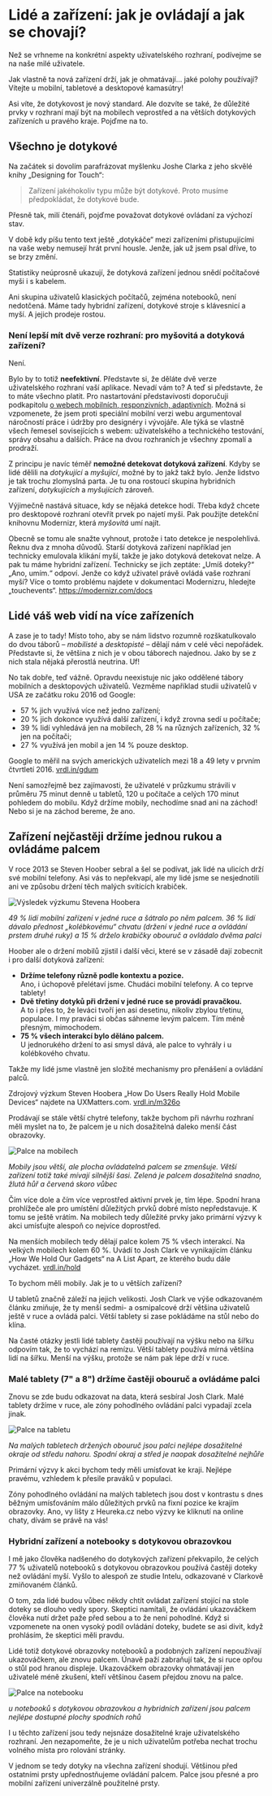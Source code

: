 # Lidé a zařízení: jak je ovládají a jak se chovají?

Než se vrhneme na konkrétní aspekty uživatelského rozhraní, podívejme se na naše milé uživatele. 

Jak vlastně ta nová zařízení drží, jak je ohmatávají… jaké polohy používají? Vítejte u mobilní, tabletové a desktopové kamasútry!

Asi víte, že dotykovost je nový standard. Ale dozvíte se také, že důležité prvky v rozhraní mají být na mobilech veprostřed a na větších dotykových zařízeních u pravého kraje. Pojďme na to.

## Všechno je dotykové

Na začátek si dovolím parafrázovat myšlenku Joshe Clarka z jeho skvělé knihy „Designing for Touch“:

> Zařízení jakéhokoliv typu může být dotykové. Proto musíme předpokládat, že dotykové bude.

Přesně tak, milí čtenáři, pojďme považovat dotykové ovládaní za výchozí stav.

V době kdy píšu tento text ještě „dotykáče“ mezi zařízeními přistupujícími na vaše weby nemusejí hrát první housle.  Jenže, jak už jsem psal dříve, to se brzy změní. 

Statistiky neúprosně ukazují, že dotyková zařízení jednou snědí počítačové myši i s kabelem. 

Ani skupina uživatelů klasických počítačů,  zejména notebooků, není nedotčená. Máme tady hybridní zařízení, dotykové stroje s klávesnicí a myší. A jejich prodeje rostou.

### Není lepší mít dvě verze rozhraní: pro myšovitá a dotyková zařízení?

Není. 

Bylo by to totiž **neefektivní**. Představte si, že děláte dvě verze uživatelského rozhraní vaší aplikace. Nevadí vám to? A teď si představte, že to máte všechno platit. Pro nastartování představivosti doporučuji podkapitolu [o webech mobilních, responzivních, adaptivních](mobilni-responzivni-adaptivni.md). Možná si vzpomenete, že jsem proti speciální mobilní verzi webu argumentoval náročností práce i údržby pro designéry i vývojáře. Ale týká se vlastně všech řemesel sovisejících s webem: uživatelského a technického testování, správy obsahu a dalších. Práce na dvou rozhraních je všechny zpomalí a prodraží.

Z principu je navíc téměř **nemožné detekovat dotyková zařízení**. Kdyby se lidé dělili na *dotykující* a *myšující*, možné by to jakž takž bylo. Jenže lidstvo je tak trochu zlomyslná parta. Je tu ona rostoucí skupina hybridních zařízení, *dotykujících* a *myšujících* zároveň.

Výjimečně nastává situace, kdy se nějaká detekce hodí. Třeba když chcete pro desktopové rozhraní otevřít prvek po najetí myši. Pak použijte detekční knihovnu Modernizr, která *myšovitá* umí najít. 

Obecně se tomu ale snažte vyhnout, protože i tato detekce je nespolehlivá. Řeknu dva z mnoha důvodů. Starší dotyková zařízení například jen technicky emulovala klikání myší, takže je jako dotyková detekovat nelze. A pak tu máme hybridní zařízení. Technicky se jich zeptáte: „Umíš doteky?“ „Ano, umím.“ odpoví. Jenže co když uživatel právě ovládá vaše rozhraní myší? Více o tomto problému najdete v dokumentaci Modernizru, hledejte „touchevents“. https://modernizr.com/docs 

## Lidé váš web vidí na více zařízeních

A zase je to tady! Místo toho, aby se nám lidstvo rozumně rozškatulkovalo do dvou táborů – *mobilisté* a *desktopisté* – dělají nám v celé věci nepořádek. Představte si, že většina z nich je v obou táborech najednou. Jako by se z nich stala nějaká přerostlá neutrina. Uf!

No tak dobře, teď vážně. Opravdu neexistuje nic jako oddělené tábory mobilních a desktopových uživatelů. Vezměme například studii uživatelů v USA ze začátku roku 2016 od Google:

* 57 % jich využívá více než jedno zařízení;
* 20 % jich dokonce využívá další zařízení, i když zrovna sedí u počítače;
* 39 % lidí vyhledává jen na mobilech, 28 % na různých zařízeních, 32 % jen na počítači;
* 27 % využívá jen mobil a jen 14 % pouze desktop.

Google to měřil na svých amerických uživatelích mezi 18 a 49 lety v prvním čtvrtletí 2016. [vrdl.in/gdum](https://www.thinkwithgoogle.com/articles/device-use-marketer-tips.html)

Není samozřejmě bez zajímavosti, že uživatelé v průzkumu strávili v průměru 75 minut denně u tabletů, 120 u počítače a celých 170 minut pohledem do mobilu. Když držíme mobily, nechodíme snad ani na záchod! Nebo si je na záchod bereme, že ano.

## Zařízení nejčastěji držíme jednou rukou a ovládáme palcem

V roce 2013 se Steven Hoober sebral a šel se podívat, jak lidé na ulicích drží své mobilní telefony. Asi vás to nepřekvapí, ale my lidé jsme se nesjednotili ani ve způsobu držení těch malých svítících krabiček. 

![Výsledek výzkumu Stevena Hoobera](dist/images/original/mobily-drzeni.jpg)

*49 % lidí mobilní zařízení v jedné ruce a šátralo po něm palcem. 36 % lidí dávalo přednost „kolébkovému“ chvatu (držení v jedné ruce a ovládání prstem druhé ruky) a 15 % drželo krabičky obouruč a ovládalo dvěma palci*

Hoober ale o držení mobilů zjistil i další věci, které se v zásadě dají zobecnit i pro další dotyková  zařízení:

* **Držíme telefony různě podle kontextu a pozice.**   
Ano, i úchopově přelétaví jsme. Chudáci mobilní telefony. A co teprve tablety!
* **Dvě třetiny dotyků při držení v jedné ruce se provádí pravačkou.**  
A to i přes to, že leváci tvoří jen asi desetinu, nikoliv zbylou třetinu, populace. I my praváci si občas sáhneme levým palcem. Tím méně přesným, mimochodem.
* **75 % všech interakcí bylo děláno palcem.**  
U jednorukého držení to asi smysl dává, ale palce to vyhrály i u kolébkového chvatu. 

Takže my lidé jsme vlastně jen složité mechanismy pro přenášení a ovládání palců. 

Zdrojový výzkum Steven Hoobera „How Do Users Really Hold Mobile Devices“ najdete na UXMatters.com. [vrdl.in/m326o](http://www.uxmatters.com/mt/archives/2013/02/how-do-users-really-hold-mobile-devices.php#top)

Prodávají se stále větší chytré telefony, takže bychom při návrhu rozhraní měli myslet na to, že palcem je u nich dosažitelná daleko menší část obrazovky.

![Palce na mobilech](dist/images/original/vdwd/palce-mobily.png)

*Mobily jsou větší, ale plocha ovládatelná palcem se zmenšuje. Větší zařízení totiž také mívají silnější šasi. Zelená je palcem dosažitelná snadno, žlutá hůř a červená skoro vůbec*

Čím více dole a čím více veprostřed aktivní prvek je, tím lépe. Spodní hrana prohlížeče ale pro umístění důležitých prvků dobré místo nepředstavuje. K tomu se ještě vrátím. Na mobilech tedy důležité prvky jako primární výzvy k akci umísťujte alespoň co nejvíce doprostřed. 

Na menších mobilech tedy dělají palce kolem 75 % všech interakcí. Na velkých mobilech kolem 60 %. Uvádí to Josh Clark ve vynikajícím článku „How We Hold Our Gadgets“ na A List Apart, ze kterého budu dále vycházet. [vrdl.in/hold](http://alistapart.com/article/how-we-hold-our-gadgets)

To bychom měli mobily. Jak je to u větších zařízení?

U tabletů značně záleží na jejich velikosti. Josh Clark ve výše odkazovaném článku zmiňuje, že ty menší sedmi- a osmipalcové drží většina uživatelů ještě v ruce a ovládá palci. Větší tablety si zase pokládáme na stůl nebo do klína. 

Na časté otázky jestli lidé tablety častěji používají na výšku nebo na šířku odpovím tak, že to vychází na remízu. Větší tablety používá mírná většina lidí na šířku. Menší na výšku, protože se nám pak lépe drží v ruce.

### Malé tablety (7" a 8") držíme častěji obouruč a ovládáme palci

Znovu se zde budu odkazovat na data, která sesbíral Josh Clark. Malé tablety držíme v ruce, ale zóny pohodlného ovládání palci vypadají zcela jinak. 

![Palce na tabletu](dist/images/original/vdwd/palce-tablet.png)

*Na malých tabletech držených obouruč jsou palci nejlépe dosažitelné okraje od středu nahoru. Spodní okraj a střed je naopak dosažitelné nejhůře*

Primární výzvy k akci bychom tedy měli umísťovat ke kraji. Nejlépe pravému, vzhledem k přesile praváků v populaci. 

Zóny pohodlného ovládání na malých tabletech jsou dost v kontrastu s dnes běžným umísťováním málo důležitých prvků na fixní pozice ke krajím obrazovky. Ano, vy lišty z Heureka.cz nebo výzvy ke kliknutí na online chaty, dívám se právě na vás!

### Hybridní zařízení a notebooky s dotykovou obrazovkou

I mě jako člověka nadšeného do dotykových zařízení překvapilo, že celých 77 % uživatelů notebooků s dotykovou obrazovkou používá častěji doteky než ovládání myší. Vyšlo to alespoň ze studie Intelu, odkazované v Clarkově zmiňovaném článků.

O tom, zda lidé budou vůbec někdy chtít ovládat zařízení stojící na stole doteky se dlouho vedly spory. Skeptici namítali, že ovládání ukazováčkem člověka nutí držet paže před sebou a to že není pohodlné. Když si vzpomenete na onen vysoký podíl ovládání doteky, budete se asi divit, když prohlásím, že skeptici měli pravdu.

Lidé totiž dotykové obrazovky notebooků  a podobných zařízení nepoužívají ukazováčkem, ale znovu palcem. Únavě paží zabraňují tak, že si ruce opřou o stůl pod hranou displeje. Ukazováčkem obrazovky ohmatávají jen uživatelé méně zkušení, kteří většinou časem přejdou znovu na palce. 

![Palce na notebooku](dist/images/original/vdwd/palce-notebook.png)

*u notebooků s dotykovou obrazovkou a hybridních zařízení jsou palcem nejlépe dostupné plochy spodních rohů*

I u těchto zařízení jsou tedy nejsnáze dosažitelné kraje uživatelského rozhraní. Jen nezapomeňte, že je u nich uživatelům potřeba nechat trochu volného místa pro rolování stránky.

V jednom se tedy dotyky na všechna zařízení shodují. Většinou před ostatními prsty upřednostňujeme ovládání palcem. Palce jsou přesné a pro mobilní zařízení univerzálně použitelné prsty. 
